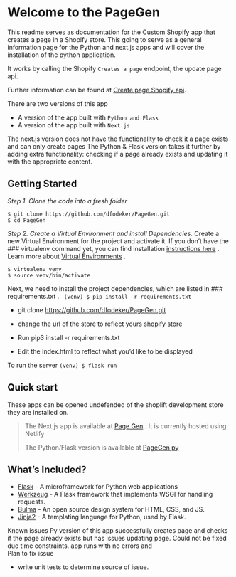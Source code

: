# Welcome to the PageGen 
This readme serves as documentation for the  Custom Shopify app that creates a page in a Shopify store.
This going to serve as a general information page for the Python and next.js apps and will cover the installation of the python application. 

It works by calling the Shopify `Creates a page` endpoint, the update page api.


Further information can be found at [Create page Shopify api](https://shopify.dev/api/admin-rest/2022-07/resources/page).

There are two versions of this app 
* A version of the app built with `Python and Flask` 
* A version of the app built with `Next.js`

The next.js version does not have the functionality to check it a page exists and can only create pages
The Python & Flask version takes it further by adding extra functionality: checking if a page already exists and updating it with the appropriate content. 

##  Getting Started
*Step 1. Clone the code into a fresh folder*
```
$ git clone https://github.com/dfodeker/PageGen.git 
$ cd PageGen
```
*Step 2. Create a Virtual Environment and install Dependencies.*
Create a new Virtual Environment for the project and activate it. If you don’t have the ### virtualenv
 command yet, you can find installation  [instructions here](https://virtualenv.readthedocs.io/en/latest/) . Learn more about  [Virtual Environments](http://flask.pocoo.org/docs/1.0/installation/#virtual-environments) .
```
$ virtualenv venv
$ source venv/bin/activate
```
Next, we need to install the project dependencies, which are listed in ### requirements.txt
.
` (venv) $ pip install -r requirements.txt`

* git clone https://github.com/dfodeker/PageGen.git 

* change the url of the store to reflect yours shopify store

* Run pip3 install -r requirements.txt 

* Edit the Index.html to reflect what you’d like to be displayed

To run the server 
`(venv) $ flask run`

## Quick start
These apps can be opened undefended of the shoplift development store they are installed on. 
> The Next.js app is available  at  [Page Gen](https://lucky-pasca-ce4036.netlify.app) . It is currently hosted using Netlify
>
> The Python/Flask version is available at [PageGen py](https://spinning-walrus-vacuum.wayscript.cloud)
>

## What’s Included?
*  [Flask](http://flask.pocoo.org/)  - A microframework for Python web applications
*  [Werkzeug](http://werkzeug.pocoo.org/)  - A Flask framework that implements WSGI for handling requests.
*  [Bulma](https://getbootstrap.com/)  - An open source design system for HTML, CSS, and JS.
*  [Jinja2](http://jinja.pocoo.org/docs/2.10/)  - A templating language for Python, used by Flask.

 
Known issues 
Py version of this app successfully creates page and checks if the page already exists but has issues updating page. Could not be fixed due time constraints. app runs with no errors and  
Plan to fix issue
* write unit tests to determine source of issue.
